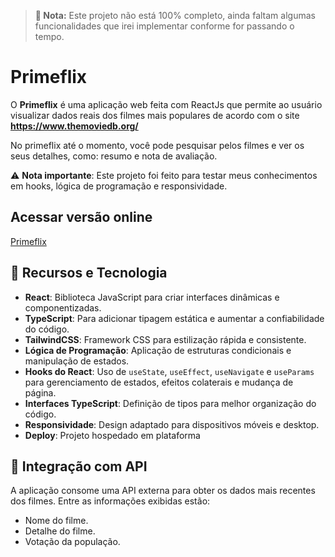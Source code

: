 > **🛑 Nota:** Este projeto não está 100% completo, ainda faltam algumas funcionalidades que irei implementar conforme for passando o tempo. 

# Primeflix

O **Primeflix** é uma aplicação web feita com ReactJs que permite ao usuário visualizar dados reais dos filmes mais populares de acordo com o site **https://www.themoviedb.org/**

No primeflix até o momento, você pode pesquisar pelos filmes e ver os seus detalhes, como: resumo e nota de avaliação. 

⚠️ **Nota importante**: Este projeto foi feito para testar meus conhecimentos em hooks, lógica de programação e responsividade.

## Acessar versão online
[Primeflix](primeflix-lemon.vercel.app)


## 🚀 Recursos e Tecnologia 
- **React**: Biblioteca JavaScript para criar interfaces dinâmicas e componentizadas.
- **TypeScript**: Para adicionar tipagem estática e aumentar a confiabilidade do código.
- **TailwindCSS**: Framework CSS para estilização rápida e consistente.
- **Lógica de Programação**: Aplicação de estruturas condicionais e manipulação de estados.
- **Hooks do React**: Uso de `useState`, `useEffect`, `useNavigate` e `useParams` para gerenciamento de estados, efeitos colaterais e mudança de página. 
- **Interfaces TypeScript**: Definição de tipos para melhor organização do código.
- **Responsividade**: Design adaptado para dispositivos móveis e desktop.
- **Deploy**: Projeto hospedado em plataforma

## 🔗 Integração com API

A aplicação consome uma API externa para obter os dados mais recentes dos filmes. Entre as informações exibidas estão:

- Nome do filme.
- Detalhe do filme.
- Votação da população.
